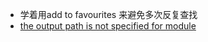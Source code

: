 - 学着用add to favourites 来避免多次反复查找
- [the output path is not specified for module](http://blog.csdn.net/lyzhou1107/article/details/46969959)
